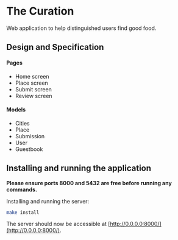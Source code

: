 # The Curation

Web application to help distinguished users find good food.

## Design and Specification

#### Pages

* Home screen
* Place screen
* Submit screen
* Review screen

#### Models

* Cities
* Place
* Submission
* User
* Guestbook

## Installing and running the application

**Please ensure ports 8000 and 5432 are free before running any commands.**

Installing and running the server:

```bash
make install
```

The server should now be accessible at [http://0.0.0.0:8000/](http://0.0.0.0:8000/). 

